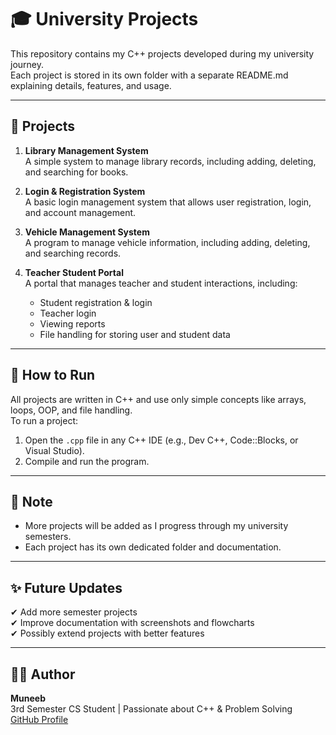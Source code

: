# 🎓 University Projects

This repository contains my C++ projects developed during my university journey.  
Each project is stored in its own folder with a separate README.md explaining details, features, and usage.

---

## 📂 Projects

1. **Library Management System**  
   A simple system to manage library records, including adding, deleting, and searching for books.

2. **Login & Registration System**  
   A basic login management system that allows user registration, login, and account management.

3. **Vehicle Management System**  
   A program to manage vehicle information, including adding, deleting, and searching records.

4. **Teacher Student Portal**  
   A portal that manages teacher and student interactions, including:
   - Student registration & login  
   - Teacher login  
   - Viewing reports  
   - File handling for storing user and student data  

---

## 🚀 How to Run
All projects are written in C++ and use only simple concepts like arrays, loops, OOP, and file handling.  
To run a project:

1. Open the `.cpp` file in any C++ IDE (e.g., Dev C++, Code::Blocks, or Visual Studio).  
2. Compile and run the program.  

---

## 📌 Note
- More projects will be added as I progress through my university semesters.  
- Each project has its own dedicated folder and documentation.  

---

## ✨ Future Updates
✔ Add more semester projects  
✔ Improve documentation with screenshots and flowcharts  
✔ Possibly extend projects with better features  

---

## 🧑‍💻 Author
**Muneeb**  
3rd Semester CS Student | Passionate about C++ & Problem Solving  
[GitHub Profile](https://github.com/muneebnot)

